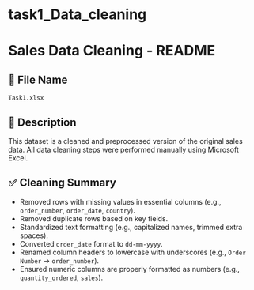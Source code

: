 # task1_Data_cleaning
# Sales Data Cleaning - README

## 📁 File Name
`Task1.xlsx`

## 🧼 Description
This dataset is a cleaned and preprocessed version of the original sales data. All data cleaning steps were performed manually using Microsoft Excel.

## ✅ Cleaning Summary

- Removed rows with missing values in essential columns (e.g., `order_number`, `order_date`, `country`).
- Removed duplicate rows based on key fields.
- Standardized text formatting (e.g., capitalized names, trimmed extra spaces).
- Converted `order_date` format to `dd-mm-yyyy`.
- Renamed column headers to lowercase with underscores (e.g., `Order Number` → `order_number`).
- Ensured numeric columns are properly formatted as numbers (e.g., `quantity_ordered`, `sales`).
